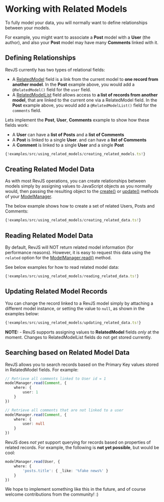 # Working with Related Models

To fully model your data, you will normally want to define relationships
between your models.

For example, you might want to associate a **Post** model with a **User** (the
author), and also your **Post** model may have many **Comments** linked with it.

## Defining Relationships

RevJS currently has two types of relational fields:

* A [RelatedModel](/api/rev-models/classes/relatedmodelfield.html) field is a
  link from the current model to **one record from another model**. In the
  **Post** example above, you would add a `@RelatedModel()` field for the
  `user` field.
* A [RelatedModelList](/api/rev-models/classes/relatedmodellistfield.html)
  field allows access to **a list of records from another model**, that are
  linked to the current one via a RelatedModel field. In the **Post** example
  above, you would add a `@RelatedModelList()` field for the `comments` field.

Lets implement the **Post**, **User**, **Comments** example to show how these
fields work:

 * A **User** can have a **list of Posts** and a **list of Comments**
 * A **Post** is linked to a single **User**. and can have a **list of Comments**
 * A **Comment** is linked to a single **User** and a single **Post**

```ts
{!examples/src/using_related_models/creating_related_models.ts!}
```

## Creating Related Model Data

As with most RevJS operations, you can create relationships between models
simply by assigning values to JavaScript objects as you normally would, then
passing the resulting object to the
[create()](/api/rev-models/classes/modelmanager.html#create) or
[update()](/api/rev-models/classes/modelmanager.html#update) methods of
your [ModelManager](/api/rev-models/classes/modelmanager.html).

The below example shows how to create a set of related Users, Posts and
Comments:

```ts
{!examples/src/using_related_models/creating_related_data.ts!}
```

## Reading Related Model Data

By default, RevJS will NOT return related model information (for performance
reasons). However, it is easy to request this data using the `related` option
for the
[ModelManager.read()](/api/rev-models/classes/modelmanager.html#read) method.

See below examples for how to read related model data:

```ts
{!examples/src/using_related_models/reading_related_data.ts!}
```

## Updating Related Model Records

You can change the record linked to a RevJS model simply by attaching a
different model instance, or setting the value to `null`, as shown in the
examples below:

```ts
{!examples/src/using_related_models/updating_related_data.ts!}
```

**NOTE:** - RevJS supports assigning values to **RelatedModel** fields *only* at
the moment. Changes to RelatedModelList fields do not get stored
currently.

## Searching based on Related Model Data

RevJS allows you to search records based on the Primary Key values stored in
RelatedModel fields. For example:

```ts
// Retrieve all comments linked to User id = 1
modelManager.read(Comment, {
    where: {
        user: 1
    }
})

// Retrieve all comments that are not linked to a user
modelManager.read(Comment, {
    where: {
        user: null
    }
})
```

RevJS does *not yet* support querying for records based on properties of related
records. For example, the following is **not yet possible**, but would be cool:

```ts
modelManager.read(User, {
    where: {
        'posts.title': { _like: '%fake news%' }
    }
})
```

We hope to implement something like this in the future, and of course welcome
contributions from the community! :)